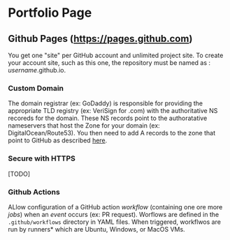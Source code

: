 # Portfolio Page

## Github Pages (https://pages.github.com)
You get one "site" per GitHub account and unlimited project site. To create your account site, such as this one, the repository must be named as : *username*.github.io.

### Custom Domain
The domain registrar (ex: GoDaddy) is responsible for providing the appropriate TLD registry (ex: VeriSign for .com) with the authoritative NS recoreds for the domain. These NS records point to the authoratative nameservers that host the Zone for your domain (ex: DigitalOcean/Route53). You then need to add A records to the zone that point to GitHub as described [here](https://docs.github.com/en/pages/configuring-a-custom-domain-for-your-github-pages-site/managing-a-custom-domain-for-your-github-pages-site#configuring-an-apex-domain).

### Secure with HTTPS
[TODO]

### Github Actions
ALlow configuration of a GitHub action *workflow* (containing one ore more *jobs*) when an *event* occurs (ex: PR request). Worflows are defined in the `.github/workflows` directory in YAML files. When triggered, workflwos are run by runners* which are Ubuntu, Windows, or MacOS VMs. 